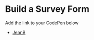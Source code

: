 # Build a Survey Form
Add the link to your CodePen below
* [JeanB](https://codepen.io/webmachine/pen/qKOgpM)
